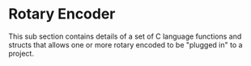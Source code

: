 # Rotary Encoder

This sub section contains details of a set of C language functions and structs that allows one or more rotary encoded to be "plugged in" to a project.
